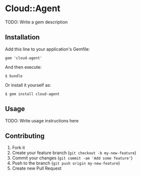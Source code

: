 # Cloud::Agent

TODO: Write a gem description

## Installation

Add this line to your application's Gemfile:

    gem 'cloud-agent'

And then execute:

    $ bundle

Or install it yourself as:

    $ gem install cloud-agent

## Usage

TODO: Write usage instructions here

## Contributing

1. Fork it
2. Create your feature branch (`git checkout -b my-new-feature`)
3. Commit your changes (`git commit -am 'Add some feature'`)
4. Push to the branch (`git push origin my-new-feature`)
5. Create new Pull Request
